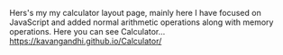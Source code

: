 Hers's my my calculator layout page, mainly here I have focused on JavaScript and added normal arithmetic operations along with memory operations.
Here you can see Calculator... https://kavangandhi.github.io/Calculator/
